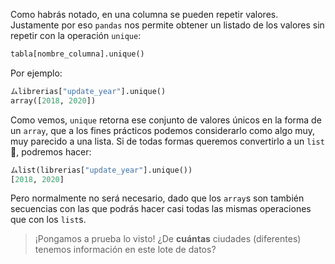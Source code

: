 Como habrás notado, en una columna se pueden repetir valores. Justamente por eso `pandas` nos permite obtener un listado de los valores sin repetir con la operación `unique`:

```python
tabla[nombre_columna].unique()
```

Por ejemplo:

```python
ムlibrerias["update_year"].unique()
array([2018, 2020])
```

Como vemos, `unique` retorna ese conjunto de valores únicos en la forma de un `array`, que a los fines prácticos podemos considerarlo como algo muy, muy parecido a una lista. Si de todas formas queremos convertirlo a un `list` 🔄, podremos hacer: 

```python
ムlist(librerias["update_year"].unique())
[2018, 2020]
```

Pero normalmente no será necesario, dado que los `array`s son también secuencias con las que podrás hacer casi todas las mismas operaciones que con los `list`s. 

> ¡Pongamos a prueba lo visto! ¿De **cuántas** ciudades (diferentes) tenemos información en este lote de datos?
